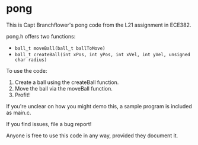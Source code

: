 # pong

This is Capt Branchflower's pong code from the L21 assignment in ECE382.

pong.h offers two functions:

- `ball_t moveBall(ball_t ballToMove)`
- `ball_t createBall(int xPos, int yPos, int xVel, int yVel, unsigned char radius)`

To use the code:

1.  Create a ball using the createBall function.
2.  Move the ball via the moveBall function.
3.  Profit!

If you're unclear on how you might demo this, a sample program is included as main.c.

If you find issues, file a bug report!

Anyone is free to use this code in any way, provided they document it.
